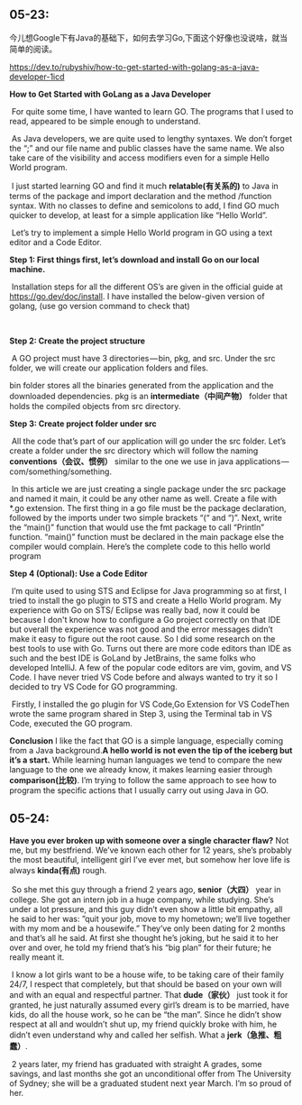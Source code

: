 ## 05-23:

今儿想Google下有Java的基础下，如何去学习Go,下面这个好像也没说啥，就当简单的阅读。

https://dev.to/rubyshiv/how-to-get-started-with-golang-as-a-java-developer-1icd

**How to Get Started with GoLang as a Java Developer**


​	For quite some time, I have wanted to learn GO. The programs that I used to read, appeared to be simple enough to understand.

​	As Java developers, we are quite used to lengthy syntaxes. We don’t forget the “;” and our file name and public classes have the same name. We also take care of the visibility and access modifiers even for a simple Hello World program.

​	I just started learning GO and find it much **relatable(有关系的)** to Java in terms of the package and import declaration and the method /function syntax. With no classes to define and semicolons to add, I find GO much quicker to develop, at least for a simple application like “Hello World”.

​	Let’s try to implement a simple Hello World program in GO using a text editor and a Code Editor.



**Step 1: First things first, let’s download and install Go on our local machine.**

​	 Installation steps for all the different OS’s are given in the official guide at https://go.dev/doc/install. I have installed the below-given version of golang, (use go version command to check that)

​	

**Step 2: Create the project structure**

​	A GO project must have 3 directories — bin, pkg, and src. Under the src folder, we will create our application folders and files.

bin folder stores all the binaries generated from the application and the downloaded dependencies. pkg is an **intermediate（中间产物）** folder that holds the compiled objects from src directory.



**Step 3: Create project folder under src**

​	All the code that’s part of our application will go under the src folder. Let’s create a folder under the src directory which will follow the naming **conventions（会议、惯例）** similar to the one we use in java applications — com/something/something.

​	In this article we are just creating a single package under the src package and named it main, it could be any other name as well. Create a file with *.go extension. The first thing in a go file must be the package declaration, followed by the imports under two simple brackets “(“ and “)”. Next, write the “main()” function that would use the fmt package to call “Println” function. “main()” function must be declared in the main package else the compiler would complain. Here’s the complete code to this hello world program



**Step 4 (Optional): Use a Code Editor**

​	I’m quite used to using STS and Eclipse for Java programming so at first, I tried to install the go plugin to STS and create a Hello World program. My experience with Go on STS/ Eclipse was really bad, now it could be because I don't know how to configure a Go project correctly on that IDE but overall the experience was not good and the error messages didn’t make it easy to figure out the root cause. So I did some research on the best tools to use with Go. Turns out there are more code editors than IDE as such and the best IDE is GoLand by JetBrains, the same folks who developed IntelliJ. A few of the popular code editors are vim, govim, and VS Code. I have never tried VS Code before and always wanted to try it so I decided to try VS Code for GO programming.

​	Firstly, I installed the go plugin for VS Code,Go Extension for VS CodeThen wrote the same program shared in Step 3, using the Terminal tab in VS Code, executed the GO program.



**Conclusion**
	I like the fact that GO is a simple language, especially coming from a Java background.**A hello world is not even the tip of the iceberg but it’s a start.** While learning human languages we tend to compare the new language to the one we already know, it makes learning easier through **comparison(比较)**. I’m trying to follow the same approach to see how to program the specific actions that I usually carry out using Java in GO.





## 05-24:

**Have you ever broken up with someone over a single character flaw?**
	Not me, but my bestfriend. We’ve known each other for 12 years, she’s probably the most beautiful, intelligent girl I’ve ever met, but somehow her love life is always **kinda(有点)** rough.

​	So she met this guy through a friend 2 years ago, **senior（大四）** year in college. She got an intern job in a huge company, while studying. She’s under a lot pressure, and this guy didn’t even show a little bit empathy, all he said to her was: ”quit your job, move to my hometown; we’ll live together with my mom and be a housewife.” They’ve only been dating for 2 months and that’s all he said. At first she thought he’s joking, but he said it to her over and over, he told my friend that’s his “big plan” for their future; he really meant it.

​	I know a lot girls want to be a house wife, to be taking care of their family 24/7, I respect that completely, but that should be based on your own will and with an equal and respectful partner. That **dude（家伙）** just took it for granted, he just naturally assumed every girl’s dream is to be married, have kids, do all the house work, so he can be “the man”. Since he didn’t show respect at all and wouldn’t shut up, my friend quickly broke with him, he didn’t even understand why and called her selfish. What a **jerk（急推、粗蠢）**.

​	2 years later, my friend has graduated with straight A grades, some savings, and last months she got an unconditional offer from The University of Sydney; she will be a graduated student next year March. I’m so proud of her.

